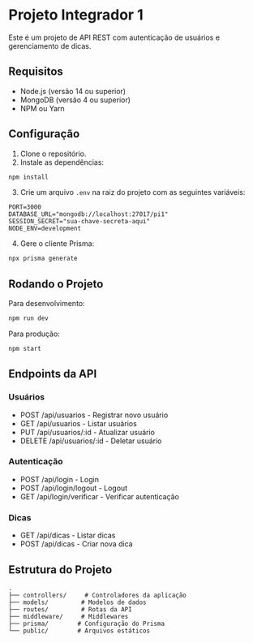 # Projeto Integrador 1

Este é um projeto de API REST com autenticação de usuários e gerenciamento de dicas.

## Requisitos

- Node.js (versão 14 ou superior)
- MongoDB (versão 4 ou superior)
- NPM ou Yarn

## Configuração

1. Clone o repositório.
2. Instale as dependências:
```bash
npm install
```

3. Crie um arquivo `.env` na raiz do projeto com as seguintes variáveis:
```
PORT=3000
DATABASE_URL="mongodb://localhost:27017/pi1"
SESSION_SECRET="sua-chave-secreta-aqui"
NODE_ENV=development
```

4. Gere o cliente Prisma:
```bash
npx prisma generate
```

## Rodando o Projeto

Para desenvolvimento:
```bash
npm run dev
```

Para produção:
```bash
npm start
```

## Endpoints da API

### Usuários
- POST /api/usuarios - Registrar novo usuário
- GET /api/usuarios - Listar usuários
- PUT /api/usuarios/:id - Atualizar usuário
- DELETE /api/usuarios/:id - Deletar usuário

### Autenticação
- POST /api/login - Login
- POST /api/login/logout - Logout
- GET /api/login/verificar - Verificar autenticação

### Dicas
- GET /api/dicas - Listar dicas
- POST /api/dicas - Criar nova dica

## Estrutura do Projeto

```
.
├── controllers/     # Controladores da aplicação
├── models/         # Modelos de dados
├── routes/         # Rotas da API
├── middleware/     # Middlewares
├── prisma/        # Configuração do Prisma
└── public/        # Arquivos estáticos
``` 